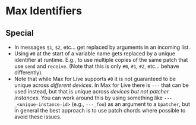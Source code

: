 # Max Identifiers

## Special

- In messages `$1`, `$2`, etc... get replaced by arguments in an incoming list.
- Using `#0` at the start of a variable name gets replaced by a unique identifier at runtime. E.g., to use multiple copies of the same patch that use `send` and `receive`. (Note that this is only `#0`, `#1`, `#2`, etc... behave differently).
- Note that while Max for Live supports `#0` it is not guaranteed to be unique across *different devices*. In Max for Live there is `---` that can be used instead, but that is unique across *devices but not patcher instances*. You can work around this by using something like `---_<unique-instance-id>` (e.g., `---_foo`) as an argument to a `bpatcher`, but in general the best approach is to use patch chords where possible to avoid these issues.
